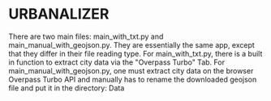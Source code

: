 # URBANALIZER
There are two main files: main_with_txt.py and main_manual_with_geojson.py. 
They are essentially the same app, except that they differ in their file reading type. 
For main_with_txt.py, there is a built in function to extract city data via the "Overpass Turbo" Tab.
For main_manual_with_geojson.py, one must extract city data on the browser Overpass Turbo API and manually has to rename the downloaded geojson file and put it in the directory: Data
